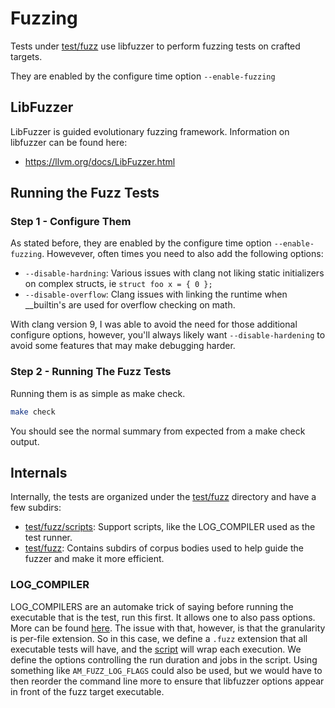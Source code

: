 # Fuzzing

Tests under [test/fuzz](./test/fuzz) use libfuzzer to perform fuzzing tests on crafted targets.

They are enabled by the configure time option `--enable-fuzzing`

## LibFuzzer

LibFuzzer is guided evolutionary fuzzing framework. Information on libfuzzer can be found here:
  - https://llvm.org/docs/LibFuzzer.html

## Running the Fuzz Tests

### Step 1 - Configure Them

As stated before, they are enabled by the configure time option `--enable-fuzzing`. Howevever, often times you
need to also add the following options:
- `--disable-hardning`: Various issues with clang not liking static initializers on complex structs, ie `struct foo x = { 0 };`
- `--disable-overflow`: Clang issues with linking the runtime when __builtin's are used for overflow checking on math.

With clang version 9, I was able to avoid the need for those additional configure options, however, you'll always likely
want `--disable-hardening` to avoid some features that may make debugging harder.

### Step 2 - Running The Fuzz Tests

Running them is as simple as make check.

```sh
make check
```

You should see the normal summary from expected from a make check output.

## Internals

Internally, the tests are organized under the [test/fuzz](./test/fuzz) directory and have a few subdirs:
- [test/fuzz/scripts](./test/fuzz/scripts): Support scripts, like the LOG_COMPILER used as the test runner.
- [test/fuzz](./test/fuzz/corpus): Contains subdirs of corpus bodies used to help guide the fuzzer and
    make it more efficient.

### LOG_COMPILER

LOG_COMPILERS are an automake trick of saying before running the executable that is the test, run this first. It allows one
to also pass options. More can be found [here](https://www.gnu.org/software/automake/manual/html_node/Parallel-Test-Harness.html).
The issue with that, however, is that the granularity is per-file extension. So in this case, we define a `.fuzz` extension that
all executable tests will have, and the [script](test/fuzz/scripts/fuzz-runner.sh) will wrap each execution. We define the options
controlling the run duration and jobs in the script. Using something like `AM_FUZZ_LOG_FLAGS` could also be used, but we would have
to then reorder the command line more to ensure that libfuzzer options appear in front of the fuzz target executable.
